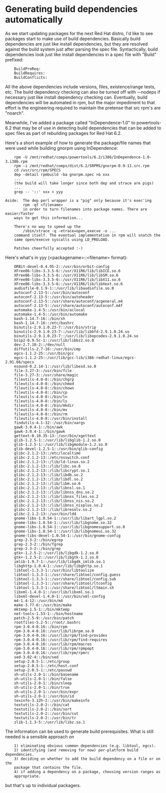 # Generating build dependencies automatically

As we start updating packages for the next Red Hat distro, I'd like to see
packages start to make use of build dependencies. Basically build
dependencies are just like install dependencies, but they are resolved
against the build system just after parsing the spec file. Syntactically,
build dependencies look just like install dependencies in a spec file with
"Build" prefixed:

```
	BuildPreReq:
	BuildRequires:
	BuildConflicts:
```

All the above dependencies include versions, files, existence/range tests, etc.
The build dependency checking can also be turned off with --nodeps if necessary
just like install dependency checking can. Eventually, build dependencies will
be automated in rpm, but the major impediment to that effort is the engineering
required to maintain the pretense that src rpm's are "noarch".

Meanwhile, I've added a package called "InDependence-1.0" to powertools-6.2
that may be of use in detecting build dependencies that can be added to
spec files as part of rebuilding packages for Red Hat 6.2.

Here's a short example of how to generate the package/file names that were used
while building gnorpm using InDependence:

```
	rpm -U /mnt/redhat/comps/powertools/6.2/i386/InDependence-1.0-3.i386.rpm
	rpm -i /mnt/redhat/comps/dist/6.2/SRPMS/gnorpm-0.9-11.src.rpm
	cd /usr/src/rpm/SPECS
	dep -detail rpmbuild -ba gnorpm.spec >& xxx
	...
	(the build will take longer since both dep and strace are pigs)
	...
	grep -- '::' xxx > yyy
```

```
Aside:	The dep perl wrapper is a "pig" only because it's exec'ing
		rpm -qf <filename>
        in order to turn filenames into package names. There are easier/faster
	ways to get this information...

	There's no way to speed up the
		/sbin/strace -q -etrace=open,execve -o ...
	command itself. The eventual implementation in rpm will snatch the
	same open/execve syscalls using LD_PRELOAD.

	Patches cheerfully accepted :-)
```

Here's what's in yyy (\<packagename\>::\<filename\> format):

```
	ORBit-devel-0.4.95-2::/usr/bin/orbit-config 
	XFree86-libs-3.3.5-6::/usr/X11R6/lib/libICE.so.6 
	XFree86-libs-3.3.5-6::/usr/X11R6/lib/libSM.so.6 
	XFree86-libs-3.3.5-6::/usr/X11R6/lib/libX11.so.6 
	XFree86-libs-3.3.5-6::/usr/X11R6/lib/libXext.so.6 
	audiofile-0.1.9-1::/usr/lib/libaudiofile.so.0 
	autoconf-2.13-5::/usr/bin/autoconf 
	autoconf-2.13-5::/usr/bin/autoheader 
	autoconf-2.13-5::/usr/share/autoconf/acgeneral.m4 
	autoconf-2.13-5::/usr/share/autoconf/autoconf.m4f 
	automake-1.4-5::/usr/bin/aclocal 
	automake-1.4-5::/usr/bin/automake 
	bash-1.14.7-16::/bin/sh 
	bash-1.14.7-16::/etc/bashrc 
	binutils-2.9.1.0.23-7::/usr/bin/strip 
	binutils-2.9.1.0.23-7::/usr/lib/libbfd-2.9.1.0.24.so 
	binutils-2.9.1.0.23-7::/usr/lib/libopcodes-2.9.1.0.24.so 
	bzip2-0.9.5c-1::/usr/lib/libbz2.so.0 
	dev-2.7.10-2::/dev/null 
	diffutils-2.7-16::/usr/bin/cmp 
	egcs-1.1.2-25::/usr/bin/gcc 
	egcs-1.1.2-25::/usr/lib/gcc-lib/i386-redhat-linux/egcs-2.91.66/specs 
	esound-0.2.14-1::/usr/lib/libesd.so.0 
	file-3.27-3::/usr/bin/file 
	file-3.27-3::/usr/share/magic 
	fileutils-4.0-8::/bin/chgrp 
	fileutils-4.0-8::/bin/chmod 
	fileutils-4.0-8::/bin/chown 
	fileutils-4.0-8::/bin/cp 
	fileutils-4.0-8::/bin/ln 
	fileutils-4.0-8::/bin/ls 
	fileutils-4.0-8::/bin/mkdir 
	fileutils-4.0-8::/bin/mv 
	fileutils-4.0-8::/bin/rm 
	fileutils-4.0-8::/usr/bin/install 
	findutils-4.1-32::/usr/bin/xargs 
	gawk-3.0.4-1::/bin/awk 
	gawk-3.0.4-1::/bin/gawk 
	gettext-0.10.35-13::/usr/bin/xgettext 
	glib-1.2.5-1::/usr/lib/libglib-1.2.so.0 
	glib-1.2.5-1::/usr/lib/libgmodule-1.2.so.0 
	glib-devel-1.2.5-1::/usr/bin/glib-config 
	glibc-2.1.2-13::/etc/localtime 
	glibc-2.1.2-13::/etc/nsswitch.conf 
	glibc-2.1.2-13::/lib/ld-linux.so.2 
	glibc-2.1.2-13::/lib/libc.so.6 
	glibc-2.1.2-13::/lib/libcrypt.so.1 
	glibc-2.1.2-13::/lib/libdb.so.2 
	glibc-2.1.2-13::/lib/libdl.so.2 
	glibc-2.1.2-13::/lib/libm.so.6 
	glibc-2.1.2-13::/lib/libnsl.so.1 
	glibc-2.1.2-13::/lib/libnss_dns.so.2 
	glibc-2.1.2-13::/lib/libnss_files.so.2 
	glibc-2.1.2-13::/lib/libnss_nis.so.2 
	glibc-2.1.2-13::/lib/libnss_nisplus.so.2 
	glibc-2.1.2-13::/lib/libresolv.so.2 
	glibc-2.1.2-13::/usr/bin/ldd 
	gnome-libs-1.0.54-1::/usr/lib/libart_lgpl.so.2 
	gnome-libs-1.0.54-1::/usr/lib/libgnome.so.32 
	gnome-libs-1.0.54-1::/usr/lib/libgnomesupport.so.0 
	gnome-libs-1.0.54-1::/usr/lib/libgnomeui.so.32 
	gnome-libs-devel-1.0.54-1::/usr/bin/gnome-config 
	grep-2.3-2::/bin/egrep 
	grep-2.3-2::/bin/fgrep 
	grep-2.3-2::/bin/grep 
	gtk+-1.2.5-2::/usr/lib/libgdk-1.2.so.0 
	gtk+-1.2.5-2::/usr/lib/libgtk-1.2.so.0 
	imlib-1.9.7-1::/usr/lib/libgdk_imlib.so.1 
	libghttp-1.0.4-1::/usr/lib/libghttp.so.1 
	libtool-1.3.3-1::/usr/bin/libtoolize 
	libtool-1.3.3-1::/usr/share/libtool/config.guess 
	libtool-1.3.3-1::/usr/share/libtool/config.sub 
	libtool-1.3.3-1::/usr/share/libtool/ltconfig 
	libtool-1.3.3-1::/usr/share/libtool/ltmain.sh 
	libxml-1.4.0-1::/usr/lib/libxml.so.1 
	libxml-devel-1.4.0-1::/usr/bin/xml-config 
	m4-1.4-12::/usr/bin/m4 
	make-3.77-6::/usr/bin/make 
	mktemp-1.5-1::/bin/mktemp 
	net-tools-1.53-1::/bin/hostname 
	patch-2.5-9::/usr/bin/patch 
	rootfiles-5.2-5::/root/.bashrc 
	rpm-3.0.4-0.16::/bin/rpm 
	rpm-3.0.4-0.16::/usr/lib/librpm.so.0 
	rpm-3.0.4-0.16::/usr/lib/rpm/find-provides 
	rpm-3.0.4-0.16::/usr/lib/rpm/find-requires 
	rpm-3.0.4-0.16::/usr/lib/rpm/macros 
	rpm-3.0.4-0.16::/usr/lib/rpm/rpmpopt 
	rpm-3.0.4-0.16::/usr/lib/rpm/rpmrc 
	sed-3.02-4::/bin/sed 
	setup-2.0.5-1::/etc/group 
	setup-2.0.5-1::/etc/host.conf 
	setup-2.0.5-1::/etc/passwd 
	sh-utils-2.0-1::/bin/basename 
	sh-utils-2.0-1::/bin/false 
	sh-utils-2.0-1::/bin/sleep 
	sh-utils-2.0-1::/bin/true 
	sh-utils-2.0-1::/usr/bin/expr 
	sh-utils-2.0-1::/usr/bin/id 
	texinfo-3.12h-2::/usr/bin/makeinfo 
	textutils-2.0-2::/bin/cat 
	textutils-2.0-2::/bin/sort 
	textutils-2.0-2::/usr/bin/cut 
	textutils-2.0-2::/usr/bin/tr 
	zlib-1.1.3-5::/usr/lib/libz.so.1 
```

The information can be used to generate build prerequisites. What is still
needed is a sensible approach on

```
	1) eliminating obvious common dependencies (e.g. libtool, egcs).
	2) identifying (and removing for now) per-platform build dependencies.
	3) deciding on whether to add the build dependency on a file or on the
	package that contains the file.
	4) if adding a dependency on a package, choosing version ranges as
	appropriate.
```

but that's up to individual packagers.
